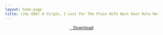 ```yaml
---
layout: home-page
title: (JUL-690) A Virgin, I Lust For The Plain Wife Next Door Role Reversal A Sweaty Reverse Hold Intercourse That Taught Me How To Fuck. Mina Kitano
---
```


<center>
<a href="https://drive.google.com/uc?authuser=0&id=195JYSaD8RjgOnZfso_auO9gOAlT_0nkZ&export=download" ><i class="fa fa-caret-down" aria-hidden="true"></i>&nbsp; &nbsp;Download</a>
</center>
